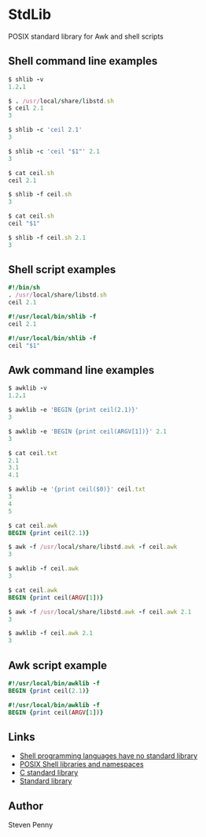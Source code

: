 StdLib
======
POSIX standard library for Awk and shell scripts

Shell command line examples
---------------------------

~~~rb
$ shlib -v
1.2.1
~~~

~~~rb
$ . /usr/local/share/libstd.sh
$ ceil 2.1
3
~~~

~~~rb
$ shlib -c 'ceil 2.1'
3
~~~

~~~rb
$ shlib -c 'ceil "$1"' 2.1
3
~~~

~~~rb
$ cat ceil.sh
ceil 2.1

$ shlib -f ceil.sh
3
~~~

~~~rb
$ cat ceil.sh
ceil "$1"

$ shlib -f ceil.sh 2.1
3
~~~

Shell script examples
---------------------

~~~rb
#!/bin/sh
. /usr/local/share/libstd.sh
ceil 2.1
~~~

~~~rb
#!/usr/local/bin/shlib -f
ceil 2.1
~~~

~~~rb
#!/usr/local/bin/shlib -f
ceil "$1"
~~~

Awk command line examples
-------------------------

~~~rb
$ awklib -v
1.2.1
~~~

~~~rb
$ awklib -e 'BEGIN {print ceil(2.1)}'
3
~~~

~~~rb
$ awklib -e 'BEGIN {print ceil(ARGV[1])}' 2.1
3
~~~

~~~rb
$ cat ceil.txt
2.1
3.1
4.1

$ awklib -e '{print ceil($0)}' ceil.txt
3
4
5
~~~

~~~rb
$ cat ceil.awk
BEGIN {print ceil(2.1)}

$ awk -f /usr/local/share/libstd.awk -f ceil.awk
3

$ awklib -f ceil.awk
3
~~~

~~~rb
$ cat ceil.awk
BEGIN {print ceil(ARGV[1])}

$ awk -f /usr/local/share/libstd.awk -f ceil.awk 2.1
3

$ awklib -f ceil.awk 2.1
3
~~~

Awk script example
------------------

~~~rb
#!/usr/local/bin/awklib -f
BEGIN {print ceil(2.1)}
~~~

~~~rb
#!/usr/local/bin/awklib -f
BEGIN {print ceil(ARGV[1])}
~~~

Links
-----
- [Shell programming languages have no standard library][xr]
- [POSIX Shell libraries and namespaces][wh]
- [C standard library][ya]
- [Standard library][zu]

Author
------------
Steven Penny

[wh]:http://hyperpolyglot.org/shell#libraries-namespaces
[xr]:http://unix.stackexchange.com/q/297792#297805
[ya]:http://wikipedia.org/wiki/C_standard_library
[zu]:http://wikipedia.org/wiki/Standard_library
